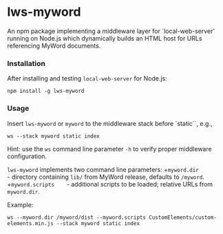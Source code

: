 # lws-myword
An npm package implementing a middleware layer for `local-web-server' running on Node.js which dynamically builds an HTML host for URLs referencing MyWord documents.

### Installation

After installing and testing `local-web-server` for Node.js:

	npm install -g lws-myword

### Usage

Insert `lws-myword` or `myword` to the middleware stack before `static``, e.g.,

	ws --stack myword static index

Hint: use the `ws` command line parameter `-h` to verify proper middleware configuration.

`lws-myword` implements two command line parameters:
+`myword.dir		`- directory containing `lib/` from MyWord release, defaults to `/myword`.
+`myword.scripts	`- additional scripts to be loaded; relative URLs from `myword.dir`.

Example:

	ws --myword.dir /myword/dist --myword.scripts CustomElements/custom-elements.min.js --stack myword static index

